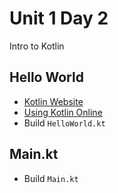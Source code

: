 # Unit 1 Day 2
Intro to Kotlin

## Hello World
- [Kotlin Website](https://kotlinlang.org)
- [Using Kotlin Online](https://play.kotlinlang.org)
- Build `HelloWorld.kt`

## Main.kt
- Build `Main.kt`